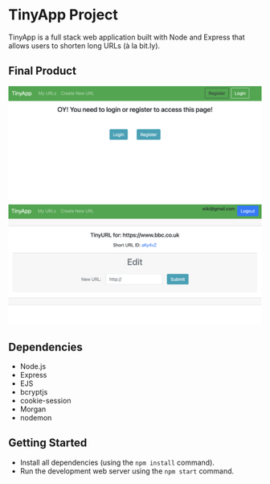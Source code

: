 # TinyApp Project

TinyApp is a full stack web application built with Node and Express that allows users to shorten long URLs (à la bit.ly).

## Final Product

!["Main page"](https://github.com/EstelleWho/tinyapp/blob/master/docs/urls-page.png?raw=true)
!["Tiny URL"](https://github.com/EstelleWho/tinyapp/blob/master/docs/TinyURL.png?raw=true)


## Dependencies

- Node.js
- Express
- EJS
- bcryptjs
- cookie-session
- Morgan
- nodemon

## Getting Started

- Install all dependencies (using the `npm install` command).
- Run the development web server using the `npm start` command.
